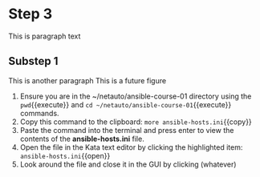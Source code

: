 # Step 3
This is paragraph text
## Substep 1
This is another paragraph
This is a future figure

1. Ensure you are in the ~/netauto/ansible-course-01 directory using the `pwd`{{execute}} and `cd ~/netauto/ansible-course-01`{{execute}} commands.
2. Copy this command to the clipboard: `more ansible-hosts.ini`{{copy}}
3. Paste the command into the terminal and press enter to view the contents of the **ansible-hosts.ini** file. 
4. Open the file in the Kata text editor by clicking the highlighted item: `ansible-hosts.ini`{{open}}
5. Look around the file and close it in the GUI by clicking (whatever)
